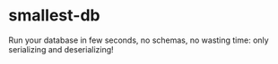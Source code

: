 # smallest-db
Run your database in few seconds, no schemas, no wasting time: only serializing and deserializing!
